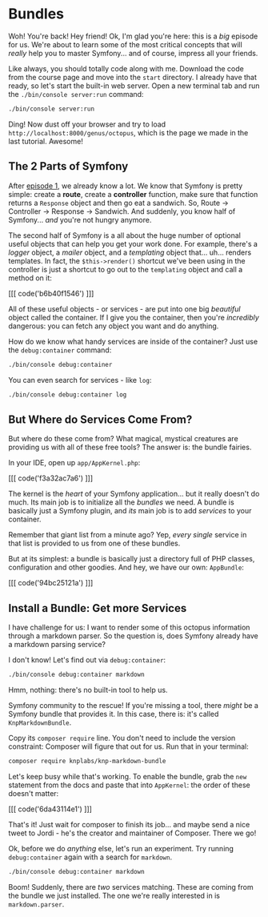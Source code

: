 # Bundles

Woh! You're back! Hey friend! Ok, I'm glad you're here: this is a *big*
episode for us. We're about to learn some of the most critical concepts that will
*really* help you to master Symfony... and of course, impress all your friends.

Like always, you should totally code along with me. Download the code from the course
page and move into the `start` directory. I already have that ready, so let's start
the built-in web server. Open a new terminal tab and run the
`./bin/console server:run` command:

```bash
./bin/console server:run
```

Ding! Now dust off your browser and try to load `http://localhost:8000/genus/octopus`,
which is the page we made in the last tutorial. Awesome!

## The 2 Parts of Symfony

After [episode 1][1], we already know a lot. We know that Symfony is pretty simple: create
a **route**, create a **controller** function, make sure that function returns a `Response`
object and then go eat a sandwich. So, Route -> Controller -> Response -> Sandwich.
And suddenly, you know half of Symfony... *and*  you're not hungry anymore.

The second half of Symfony is a all about the huge number of optional useful objects
that can help you get your work done. For example, there's a *logger* object, a *mailer*
object, and a *templating* object that... uh... renders templates. In fact, the
`$this->render()` shortcut we've been using in the controller is just a shortcut
to go out to the `templating` object and call a method on it:

[[[ code('b6b40f1546') ]]]

All of these useful objects - or services - are put into one big *beautiful* object
called the container. If I give you the container, then you're *incredibly* dangerous:
you can fetch any object you want and do anything.

How do we know what handy services are inside of the container? Just use the `debug:container`
command:

```bash
./bin/console debug:container
```

You can even search for services - like `log`:

```bash
./bin/console debug:container log
```

## But Where do Services Come From?

But where do these come from? What magical, mystical creatures are providing us with
all of these free tools? The answer is: the bundle fairies.

In your IDE, open up `app/AppKernel.php`:

[[[ code('f3a32ac7a6') ]]]

The kernel is the *heart* of your Symfony application... but it really doesn't do much.
Its main job is to initialize all the *bundles* we need. A bundle is basically just
a Symfony plugin, and *its* main job is to add *services* to your container.

Remember that giant list from a minute ago? Yep, *every single* service in that list
is provided to us from one of these bundles.

But at its simplest: a bundle is basically just a directory full of PHP classes,
configuration and other goodies. And hey, we have our own: `AppBundle`:

[[[ code('94bc25121a') ]]]

## Install a Bundle: Get more Services

I have challenge for us: I want to render some of this octopus information through
a markdown parser. So the question is, does Symfony already have a markdown parsing
service?

I don't know! Let's find out via `debug:container`:

```bash
./bin/console debug:container markdown
```

Hmm, nothing: there's no built-in tool to help us.

Symfony community to the rescue! If you're missing a tool, there *might* be a Symfony
bundle that provides it. In this case, there is: it's called `KnpMarkdownBundle`.

Copy its `composer require` line. You don't need to include the version constraint:
Composer will figure that out for us. Run that in your terminal:

```bash
composer require knplabs/knp-markdown-bundle
```

Let's keep busy while that's working. To enable the bundle, grab the `new` statement
from the docs and paste that into `AppKernel`: the order of these doesn't matter:

[[[ code('6da43114e1') ]]]

That's it! Just wait for composer to finish its job... and maybe send a nice
tweet to Jordi - he's the creator and maintainer of Composer. There we go!

Ok, before we do *anything* else, let's run an experiment. Try running
`debug:container` again with a search for `markdown`.

```bash
./bin/console debug:container markdown
```

Boom! Suddenly, there are *two* services matching. These are coming from the bundle
we just installed. The one we're really interested in is `markdown.parser`.


[1]: http://knpuniversity.com/screencast/symfony
